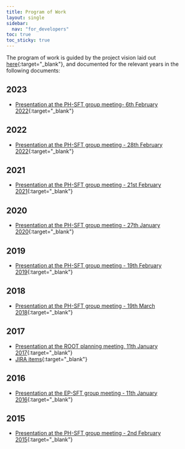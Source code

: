 ```yaml
---
title: Program of Work
layout: single
sidebar:
  nav: "for_developers"
toc: true
toc_sticky: true
---
```


The program of work is guided by the project vision laid out [here](https://indico.cern.ch/event/710739/contributions/2920120/attachments/1619048/2574778/ROOT_Vision_2020_-_SFT.pdf){:target="_blank"},
and documented for the relevant years in the following documents:

## 2023

  - [Presentation at the PH-SFT group meeting- 6th February 2022](https://indico.cern.ch/event/1233591/contributions/5189935/attachments/2588023/4465399/ROOT-2023-SFT.pdf){:target="_blank"}

## 2022

  - [Presentation at the PH-SFT group meeting - 28th February 2022](https://indico.cern.ch/event/1129135/contributions/4738650/attachments/2398434/4101216/ROOT-2022.pdf){:target="_blank"}

## 2021

  - [Presentation at the PH-SFT group meeting - 21st February 2021](https://indico.cern.ch/event/996294/contributions/4186128/attachments/2185819/3694212/ROOT-2021-SFT.pdf){:target="_blank"}

## 2020

  - [Presentation at the PH-SFT group meeting - 27th January 2020](https://indico.cern.ch/event/875784/contributions/3690258/attachments/1975740/3288395/ROOT-PoW2020-EP-SFT.pdf){:target="_blank"}

## 2019

  - [Presentation at the PH-SFT group meeting - 19th February 2019](https://indico.cern.ch/event/791389/contributions/3286974/attachments/1793582/2922768/ROOTPoW2019SFT.pdf){:target="_blank"}

## 2018

  - [Presentation at the PH-SFT group meeting - 19th March 2018](https://indico.cern.ch/event/710739/contributions/2920120/attachments/1619048/2574780/ROOT_PoW_2018_-_SFT.pdf){:target="_blank"}

## 2017

  - [Presentation at the ROOT planning meeting, 11th January 2017](https://indico.cern.ch/event/598604/contributions/2419269/attachments/1393870/2124204/ROOT-Plans-20170111.pdf){:target="_blank"}
  - [JIRA items](https://sft.its.cern.ch/jira/issues/?filter=10171){:target="_blank"}

## 2016

  - [Presentation at the EP-SFT group meeting - 11th January 2016](https://indico.cern.ch/event/471082/contribution/5/attachments/1208813/1763287/ROOT-Plans-20160111.pdf){:target="_blank"}

## 2015

  - [Presentation at the PH-SFT group meeting - 2nd February 2015](https://indico.cern.ch/event/361434/contribution/3/attachments/719493/987636/ROOT-Plans-20150202.pdf){:target="_blank"}
